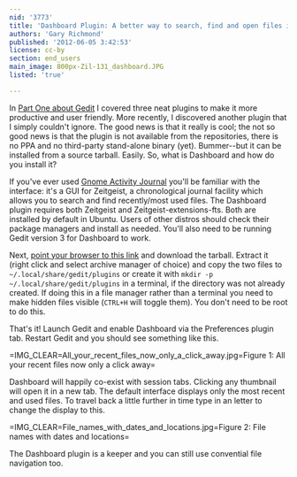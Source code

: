```yaml
---
nid: '3773'
title: 'Dashboard Plugin: A better way to search, find and open files in Gedit (Part Two)'
authors: 'Gary Richmond'
published: '2012-06-05 3:42:53'
license: cc-by
section: end_users
main_image: 800px-Zil-131_dashboard.JPG
listed: 'true'

---
```

In [Part One about Gedit](http://www.freesoftwaremagazine.com/articles/improve_gedit_three_extra_plugins_part_one) I covered three neat plugins to make it more productive and user friendly. More recently, I discovered another plugin that I simply couldn't ignore. The good news is that it really is cool; the not so good news is that the plugin is not available from the repositories, there is no PPA and no third-party stand-alone binary (yet). Bummer--but it can be installed from a source tarball. Easily. So, what is Dashboard and how do you install it?

<!--break-->

If you've ever used [Gnome Activity Journal](https://launchpad.net/gnome-activity-journal) you'll be familiar with the interface: it's a GUI for Zeitgeist, a chronological journal facility which allows you to search and find recently/most used files. The Dashboard plugin requires both Zeitgeist and Zeitgeist-extensions-fts. Both are installed by default in Ubuntu. Users of other distros should check their package managers and install as needed. You'll also need to be running Gedit version 3 for Dashboard to work.

Next, [point your browser to this link](http://dl.dropbox.com/u/7162902/gedit-dash.tar.gz) and download the tarball. Extract it (right click and select archive manager of choice) and copy the two files to `~/.local/share/gedit/plugins` or create it with `mkdir -p ~/.local/share/gedit/plugins` in a terminal, if the directory was not already created. If doing this in a file manager rather than a terminal you need to make hidden files visible (`CTRL+H` will toggle them). You don't need to be root to do this.

That's it! Launch Gedit and enable Dashboard via the Preferences plugin tab. Restart Gedit and you should see something like this.

=IMG_CLEAR=All_your_recent_files_now_only_a_click_away.jpg=Figure 1: All your recent files now only a click away=

Dashboard will happily co-exist with session tabs. Clicking any thumbnail will open it in a new tab. The default interface displays only the most recent and used files. To travel back a little further in time type in an letter to change the display to this.

=IMG_CLEAR=File_names_with_dates_and_locations.jpg=Figure 2: File names with dates and locations=

The Dashboard plugin is a keeper and you can still use convential file navigation too. 